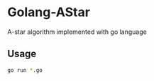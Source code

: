 Golang-AStar
============

A-star algorithm implemented with go language

Usage
-----

```bash
go run *.go
```